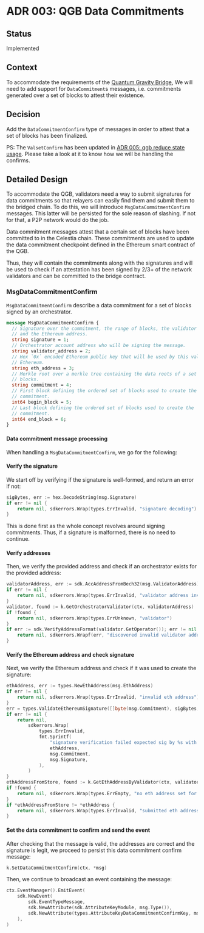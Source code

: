 # ADR 003: QGB Data Commitments

## Status

Implemented

## Context

To accommodate the requirements of the [Quantum Gravity Bridge](https://github.com/celestiaorg/blobstream-contracts/blob/76efeca0be1a17d32ef633c0fdbd3c8f5e4cc53f/src/QuantumGravityBridge.sol), We will need to add support for `DataCommitment`s messages, i.e. commitments generated over a set of blocks to attest their existence.

## Decision

Add the `DataCommitmentConfirm` type of messages in order to attest that a set of blocks has been finalized.

PS: The `ValsetConfirm` has been updated in [ADR 005: qgb reduce state usage](https://github.com/celestiaorg/celestia-app/blob/main/docs/architecture/adr-005-qgb-reduce-state-usage.md). Please take a look at it to know how we will be handling the confirms.

## Detailed Design

To accommodate the QGB, validators need a way to submit signatures for data commitments so that relayers can easily find them and submit them to the bridged chain. To do this, we will introduce `MsgDataCommitmentConfirm` messages. This latter will be persisted for the sole reason of slashing. If not for that, a P2P network would do the job.

Data commitment messages attest that a certain set of blocks have been committed to in the Celestia chain. These commitments are used to update the data commitment checkpoint defined in the Ethereum smart contract of the QGB.

Thus, they will contain the commitments along with the signatures and will be used to check if an attestation has been signed by 2/3+ of the network validators and can be committed to the bridge contract.

### MsgDataCommitmentConfirm

`MsgDataCommitmentConfirm` describe a data commitment for a set of blocks signed by an orchestrator.

```protobuf
message MsgDataCommitmentConfirm {
  // Signature over the commitment, the range of blocks, the validator address
  // and the Ethereum address.
  string signature = 1;
  // Orchestrator account address who will be signing the message.
  string validator_address = 2;
  // Hex `0x` encoded Ethereum public key that will be used by this validator on
  // Ethereum.
  string eth_address = 3;
  // Merkle root over a merkle tree containing the data roots of a set of
  // blocks.
  string commitment = 4;
  // First block defining the ordered set of blocks used to create the
  // commitment.
  int64 begin_block = 5;
  // Last block defining the ordered set of blocks used to create the
  // commitment.
  int64 end_block = 6;
}
```

#### Data commitment message processing

When handling a `MsgDataCommitmentConfirm`, we go for the following:

#### Verify the signature

We start off by verifying if the signature is well-formed, and return an error if not:

```go
sigBytes, err := hex.DecodeString(msg.Signature)
if err != nil {
    return nil, sdkerrors.Wrap(types.ErrInvalid, "signature decoding")
}
```

This is done first as the whole concept revolves around signing commitments. Thus, if a signature is malformed, there is no need to continue.

#### Verify addresses

Then, we verify the provided address and check if an orchestrator exists for the provided address:

```go
validatorAddress, err := sdk.AccAddressFromBech32(msg.ValidatorAddress)
if err != nil {
    return nil, sdkerrors.Wrap(types.ErrInvalid, "validator address invalid")
}
validator, found := k.GetOrchestratorValidator(ctx, validatorAddress)
if !found {
    return nil, sdkerrors.Wrap(types.ErrUnknown, "validator")
}
if err := sdk.VerifyAddressFormat(validator.GetOperator()); err != nil {
    return nil, sdkerrors.Wrapf(err, "discovered invalid validator address for validator %v", validatorAddress)
}
```

#### Verify the Ethereum address and check signature

Next, we verify the Ethereum address and check if it was used to create the signature:

```go
ethAddress, err := types.NewEthAddress(msg.EthAddress)
if err != nil {
    return nil, sdkerrors.Wrap(types.ErrInvalid, "invalid eth address")
}
err = types.ValidateEthereumSignature([]byte(msg.Commitment), sigBytes, *ethAddress)
if err != nil {
    return nil,
        sdkerrors.Wrap(
            types.ErrInvalid,
            fmt.Sprintf(
                "signature verification failed expected sig by %s with checkpoint %s found %s",
                ethAddress,
                msg.Commitment,
                msg.Signature,
            ),
        )
}
ethAddressFromStore, found := k.GetEthAddressByValidator(ctx, validator.GetOperator())
if !found {
    return nil, sdkerrors.Wrap(types.ErrEmpty, "no eth address set for validator")
}
if *ethAddressFromStore != *ethAddress {
    return nil, sdkerrors.Wrap(types.ErrInvalid, "submitted eth address does not match delegate eth address")
}
```

#### Set the data commitment to confirm and send the event

After checking that the message is valid, the addresses are correct and the signature is legit, we proceed to persist this data commitment confirm message:

```go
k.SetDataCommitmentConfirm(ctx, *msg)
```

Then, we continue to broadcast an event containing the message:

```go
ctx.EventManager().EmitEvent(
    sdk.NewEvent(
        sdk.EventTypeMessage,
        sdk.NewAttribute(sdk.AttributeKeyModule, msg.Type()),
        sdk.NewAttribute(types.AttributeKeyDataCommitmentConfirmKey, msg.String()),
    ),
)
```
